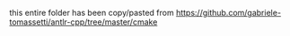 this entire folder has been copy/pasted from https://github.com/gabriele-tomassetti/antlr-cpp/tree/master/cmake
